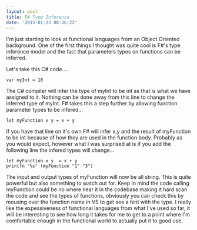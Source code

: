 ```yaml
---
layout: post
title: F# Type Inference
date: '2015-01-23 08:36:22'
---
```


I'm just starting to look at functional languages from an Object Oriented background. One of the first things I thought was quite cool is F#'s type inference model and the fact that parameters types on functions can be inferred. 

Let's take this C# code....

```language-csharp
var myInt = 10
```

The C# compiler will infer the type of myInt to be int as that is what we have assigned to it. Nothing can be done away from this line to change the inferred type of myInt. F# takes this a step further by allowing function parameter types to be infered...

```language-csharp
let myFunction x y = x + y
```

If you have that line on it's own F# will infer x,y and the result of myFunction to be int because of how they are used in the function body. Probably as you would expect, however what I was surprised at is if you add the following line the infered types will change...

```language-csharp
let myFunction x y  = x + y
printfn "%s" (myFunction "1" "3")
```

The input and output types of myFunction will now be all string. This is quite powerful but also something to watch out for. Keep in mind the code calling myFunction could be no where near it in the codebase making it hard scan the code and see the types of functions, obviously you can check this by mousing over the function name in VS to get see a hint with the type. I really like the expessiveness of functional languages from what I've used so far, it will be interesting to see how long it takes for me to get to a point where I'm comfortable enough in the functional world to actually put it to good use.